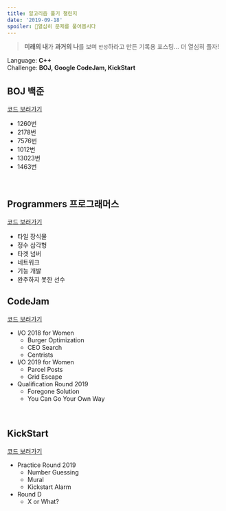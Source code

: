 ```yaml
---
title: 알고리즘 풀기 챌린지
date: '2019-09-18'
spoiler: 🧗‍열심히 문제를 풀어봅시다
---
```

> **미래의 내**가 **과거의 나**를 보며 `반성`하라고 만든 기록용 포스팅... 더 열심히 풀자!

Language: **C++**
<br>
Challenge: **BOJ, Google CodeJam, KickStart**

## BOJ 백준

[코드 보러가기](https://github.com/seohyun0120/algorithm-study/blob/master/BOJ/README.md)

- 1260번
- 2178번
- 7576번
- 1012번
- 13023번
- 1463번
<br>

## Programmers 프로그래머스

[코드 보러가기](https://github.com/seohyun0120/algorithm-study/blob/master/Programmers/README.md)

- 타일 장식물
- 정수 삼각형
- 타겟 넘버
- 네트워크
- 기능 개발
- 완주하지 못한 선수

## CodeJam

[코드 보러가기](https://github.com/seohyun0120/algorithm-study/blob/master/CodeJam/README.md)

- I/O 2018 for Women
  - Burger Optimization
  - CEO Search
  - Centrists
- I/O 2019 for Women
  - Parcel Posts
  - Grid Escape
- Qualification Round 2019
  - Foregone Solution
  - You Can Go Your Own Way
<br>

## KickStart

[코드 보러가기](https://github.com/seohyun0120/algorithm-study/blob/master/Kickstart/README.md)

- Practice Round 2019
  - Number Guessing
  - Mural
  - Kickstart Alarm
- Round D
  - X or What?
